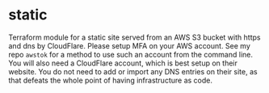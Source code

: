 # static
Terraform module for a static site served from an AWS S3 bucket with https and
dns by CloudFlare. Please setup MFA on your AWS account. See my repo `awstok`
for a method to use such an account from the command line. You will also need
a CloudFlare account, which is best setup on their website. You do not need to
add or import any DNS entries on their site, as that defeats the whole point of
having infrastructure as code.
